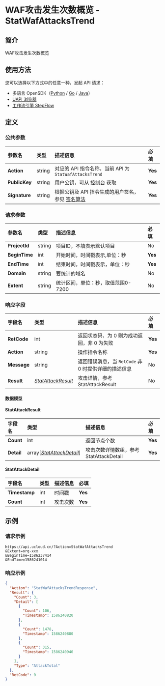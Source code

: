 # WAF攻击发生次数概览 - StatWafAttacksTrend

## 简介

WAF攻击发生次数概览





## 使用方法

您可以选择以下方式中的任意一种，发起 API 请求：
- 多语言 OpenSDK（[Python](https://github.com/ucloud/ucloud-sdk-python3) / [Go](https://github.com/ucloud/ucloud-sdk-go) / [Java](https://github.com/ucloud/ucloud-sdk-java)）
- [UAPI 浏览器](https://console.ucloud.cn/uapi/detail?id=StatWafAttacksTrend)
- [工作流引擎 StepFlow](https://console.ucloud.cn/stepflow/manage/)

## 定义

### 公共参数

| 参数名 | 类型 | 描述信息 | 必填 |
|:---|:---|:---|:---|
| **Action**     | string  | 对应的 API 指令名称，当前 API 为 `StatWafAttacksTrend`                        | **Yes** |
| **PublicKey**  | string  | 用户公钥，可从 [控制台](https://console.ucloud.cn/uapi/apikey) 获取                                             | **Yes** |
| **Signature**  | string  | 根据公钥及 API 指令生成的用户签名，参见 [签名算法](api/summary/signature.md)  | **Yes** |

### 请求参数

| 参数名 | 类型 | 描述信息 | 必填 |
|:---|:---|:---|:---|
| **ProjectId** | string | 项目ID，不填表示默认项目 |No|
| **BeginTime** | int | 开始时间，时间戳表示,单位：秒 |**Yes**|
| **EndTime** | int | 结束时间，时间戳表示，单位：秒 |**Yes**|
| **Domain** | string | 要统计的域名 |No|
| **Extent** | string | 统计区间，单位：秒，取值范围0-7200 |No|

### 响应字段

| 字段名 | 类型 | 描述信息 | 必填 |
|:---|:---|:---|:---|
| **RetCode** | int | 返回状态码，为 0 则为成功返回，非 0 为失败 |**Yes**|
| **Action** | string | 操作指令名称 |**Yes**|
| **Message** | string | 返回错误消息，当 `RetCode` 非 0 时提供详细的描述信息 |No|
| **Result** | [*StatAttackResult*](#StatAttackResult) | 攻击详情，参考StatAttackResult |No|

#### 数据模型


#### StatAttackResult

| 字段名 | 类型 | 描述信息 | 必填 |
|:---|:---|:---|:---|
| **Count** | int | 返回节点个数 |**Yes**|
| **Detail** | array[[*StatAttackDetail*](#StatAttackDetail)] | 攻击次数详情数组，参考StatAttackDetail |**Yes**|

#### StatAttackDetail

| 字段名 | 类型 | 描述信息 | 必填 |
|:---|:---|:---|:---|
| **Timestamp** | int | 时间戳 |**Yes**|
| **Count** | int | 攻击次数 |**Yes**|

## 示例

### 请求示例
    
```
https://api.ucloud.cn/?Action=StatWafAttacksTrend
&Extent=org-xxx
&BeginTime=1586237414
&EndTime=1586241014
```

### 响应示例
    
```json
{
  "Action": "StatWafAttacksTrendResponse",
  "Result": {
    "Count": 3,
    "Detail": [
      {
        "Count": 106,
        "Timestamp": 1586240820
      },
      {
        "Count": 1478,
        "Timestamp": 1586240880
      },
      {
        "Count": 315,
        "Timestamp": 1586240940
      }
    ],
    "Type": "AttackTotal"
  },
  "RetCode": 0
}
```






